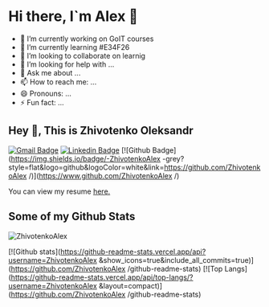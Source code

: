 # **Hi there, I`m Alex** 👋


- 🔭 I’m currently working on GoIT courses
- 🌱 I’m currently learning #E34F26
- 👯 I’m looking to collaborate on learnig
- 🤔 I’m looking for help with ...
- 💬 Ask me about ...
- 📫 How to reach me: ...
- 😄 Pronouns: ...
- ⚡ Fun fact: ...

## Hey 👋, This is Zhivotenko Oleksandr
[![Gmail Badge](https://img.shields.io/badge/-zhivotenko.a.s@gmail.com-c14438?style=flat&logo=Gmail&logoColor=white&link=mailto:zhivotenko.a.s@gmail.com)](mailto:zhivotenko.a.s@gmail.com) 
[![Linkedin Badge](https://img.shields.io/badge/-https://www.linkedin.com/in/%D0%B0%D0%BB%D0%B5%D0%BA%D1%81%D0%B0%D0%BD%D0%B4%D1%80%D0%B6%D0%B8%D0%B2%D0%BE%D1%82%D0%B5%D0%BD%D0%BA%D0%BE-8193a378/-0072b1?style=flat&logo=Linkedin&logoColor=white&link=https://www.linkedin.com/in/https://www.linkedin.com/in/%D0%B0%D0%BB%D0%B5%D0%BA%D1%81%D0%B0%D0%BD%D0%B4%D1%80%D0%B6%D0%B8%D0%B2%D0%BE%D1%82%D0%B5%D0%BD%D0%BA%D0%BE-8193a378//)](https://www.linkedin.com/in/https://www.linkedin.com/in/%D0%B0%D0%BB%D0%B5%D0%BA%D1%81%D0%B0%D0%BD%D0%B4%D1%80%D0%B6%D0%B8%D0%B2%D0%BE%D1%82%D0%B5%D0%BD%D0%BA%D0%BE-8193a378//) [![Github Badge](https://img.shields.io/badge/-ZhivotenkoAlex -grey?style=flat&logo=github&logoColor=white&link=https://github.com/ZhivotenkoAlex /)](https://www.github.com/ZhivotenkoAlex /) <p align='left'> You can view my resume <a href='zhivotnkoalex.github.io/resume ' target=_blank><u>here</u>.</a></p>
## Some of my Github Stats
<p align=left> <img src=https://komarev.com/ghpvc/?username=ZhivotenkoAlex  alt=ZhivotenkoAlex  /> </p>

[![Github stats](https://github-readme-stats.vercel.app/api?username=ZhivotenkoAlex &show_icons=true&include_all_commits=true)](https://github.com/ZhivotenkoAlex /github-readme-stats)
[![Top Langs](https://github-readme-stats.vercel.app/api/top-langs/?username=ZhivotenkoAlex &layout=compact)](https://github.com/ZhivotenkoAlex /github-readme-stats)
